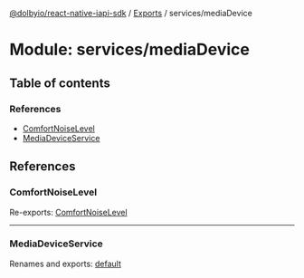 [@dolbyio/react-native-iapi-sdk](../README.md) / [Exports](../modules.md) / services/mediaDevice

# Module: services/mediaDevice

## Table of contents

### References

- [ComfortNoiseLevel](services_mediaDevice.md#comfortnoiselevel)
- [MediaDeviceService](services_mediaDevice.md#mediadeviceservice)

## References

### ComfortNoiseLevel

Re-exports: [ComfortNoiseLevel](../enums/services_mediaDevice_models_ComfortNoiseLevel.ComfortNoiseLevel.md)

___

### MediaDeviceService

Renames and exports: [default](services_mediaDevice_MediaDeviceService.md#default)
